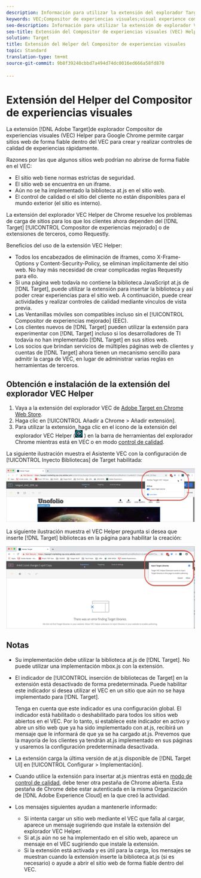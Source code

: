 ```yaml
---
description: Información para utilizar la extensión del explorador Target Visual Experience Composer (VEC) Helper para cargar sitios web de forma fiable dentro del VEC y crear y realizar controles de calidad de experiencias rápidamente.
keywords: VEC;Compositor de experiencias visuales;visual experience composer;VEC;iframe;extensión;explorador
seo-description: Información para utilizar la extensión de explorador VEC (Visual Experience Composer) Helper de Adobe Target, para cargar sitios web de forma fiable dentro de VEC y crear y realizar controles de calidad de experiencias rápidamente.
seo-title: Extensión del Compositor de experiencias visuales (VEC) Helper de Adobe Target
solution: Target
title: Extensión del Helper del Compositor de experiencias visuales
topic: Standard
translation-type: tm+mt
source-git-commit: 9b8f39240cbbd7a494d74dc0016ed666a58fd870

---
```



# Extensión del Helper del Compositor de experiencias visuales

La extensión [!DNL Adobe Target]de explorador Compositor de experiencias visuales (VEC) Helper para Google Chrome permite cargar sitios web de forma fiable dentro del VEC para crear y realizar controles de calidad de experiencias rápidamente.

Razones por las que algunos sitios web podrían no abrirse de forma fiable en el VEC:

* El sitio web tiene normas estrictas de seguridad.
* El sitio web se encuentra en un iframe.
* Aún no se ha implementado la biblioteca at.js en el sitio web.
* El control de calidad o el sitio del cliente no están disponibles para el mundo exterior (el sitio es interno).

La extensión del explorador VEC Helper de Chrome resuelve los problemas de carga de sitios para los que los clientes ahora dependen del [!DNL Target] [!UICONTROL Compositor de experiencias mejorado] o de extensiones de terceros, como Requestly.

Beneficios del uso de la extensión VEC Helper:

* Todos los encabezados de eliminación de iframes, como X-Frame-Options y Content-Security-Policy, se eliminan implícitamente del sitio web. No hay más necesidad de crear complicadas reglas Requestly para ello.
* Si una página web todavía no contiene la biblioteca JavaScript at.js de [!DNL Target], puede utilizar la extensión para insertar la biblioteca y así poder crear experiencias para el sitio web. A continuación, puede crear actividades y realizar controles de calidad mediante vínculos de vista previa.
* Las Ventanillas móviles son compatibles incluso sin el [!UICONTROL Compositor de experiencias mejorado] (EEC).
* Los clientes nuevos de [!DNL Target] pueden utilizar la extensión para experimentar con [!DNL Target] incluso si los desarrolladores de TI todavía no han implementado [!DNL Target] en sus sitios web.
* Los socios que brindan servicios de múltiples páginas web de clientes y cuentas de [!DNL Target] ahora tienen un mecanismo sencillo para admitir la carga de VEC, en lugar de administrar varias reglas en herramientas de terceros.

## Obtención e instalación de la extensión del explorador VEC Helper

1. Vaya a la extensión del explorador VEC de [Adobe Target en Chrome Web Store](https://chrome.google.com/webstore/detail/adobe-target-vec-helper/ggjpideecfnbipkacplkhhaflkdjagak).
1. Haga clic en [!UICONTROL Añadir a Chrome &gt; Añadir extensión].
1. Para utilizar la extensión, haga clic en el icono de la extensión del explorador VEC Helper (![icono de VEC Helper](/help/c-experiences/c-visual-experience-composer/r-troubleshoot-composer/assets/vec-help-extension.png) ) en la barra de herramientas del explorador Chrome mientras está en VEC o en modo [control de calidad](/help/c-activities/c-activity-qa/activity-qa.md).

La siguiente ilustración muestra el Asistente VEC con la configuración de [!UICONTROL Inyecto Bibliotecas] de Target habilitada:

![VEC helper 1](/help/c-experiences/c-visual-experience-composer/r-troubleshoot-composer/assets/vec-help-extension-1.png)

La siguiente ilustración muestra el VEC Helper pregunta si desea que inserte [!DNL Target] bibliotecas en la página para habilitar la creación:

![VEC helpper 2](/help/c-experiences/c-visual-experience-composer/r-troubleshoot-composer/assets/vec-helper.png)

## Notas

* Su implementación debe utilizar la biblioteca at.js de [!DNL Target]. No puede utilizar una implementación mbox.js con la extensión.
* El indicador de [!UICONTROL inserción de bibliotecas de Target] en la extensión está desactivado de forma predeterminada. Puede habilitar este indicador si desea utilizar el VEC en un sitio que aún no se haya implementado para [!DNL Target].

   Tenga en cuenta que este indicador es una configuración global. El indicador está habilitado o deshabilitado para todos los sitios web abiertos en el VEC. Por lo tanto, si establece este indicador en activo y abre un sitio web que ya ha sido implementado con at.js, recibirá un mensaje que le informará de que ya se ha cargado at.js. Prevemos que la mayoría de los clientes ya tendrán at.js implementado en sus páginas y usaremos la configuración predeterminada desactivada.

* La extensión carga la última versión de at.js disponible de [!DNL Target UI] en [!UICONTROL Configurar &gt; Implementación].
* Cuando utilice la extensión para insertar at.js mientras está en [modo de control de calidad](/help/c-activities/c-activity-qa/activity-qa.md), debe tener otra pestaña de Chrome abierta. Esta pestaña de Chrome debe estar autenticada en la misma Organización de [!DNL Adobe Experience Cloud] en la que creó la actividad.
* Los mensajes siguientes ayudan a mantenerle informado:

   * Si intenta cargar un sitio web mediante el VEC que falla al cargar, aparece un mensaje sugiriendo que instale la extensión del explorador VEC Helper.
   * Si at.js aún no se ha implementado en el sitio web, aparece un mensaje en el VEC sugiriendo que instale la extensión.
   * Si la extensión está activada y es útil para la carga, los mensajes se muestran cuando la extensión inserte la biblioteca at.js (si es necesario) o ayude a abrir el sitio web de forma fiable dentro del VEC.